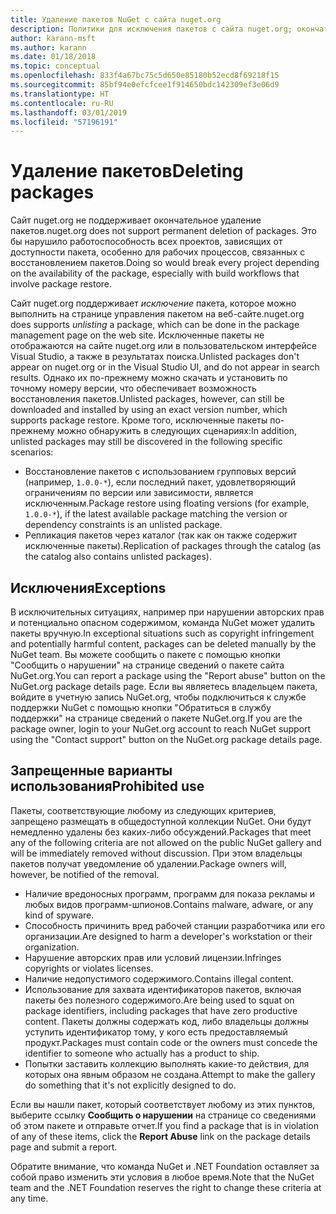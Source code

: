 ```yaml
---
title: Удаление пакетов NuGet с сайта nuget.org
description: Политики для исключения пакетов с сайта nuget.org; окончательное удаление не поддерживается, если только пакеты не нарушают другие политики.
author: karann-msft
ms.author: karann
ms.date: 01/18/2018
ms.topic: conceptual
ms.openlocfilehash: 833f4a67bc75c5d650e85180b52ecd8f69218f15
ms.sourcegitcommit: 85bf94e0efcfcee1f914650bdc142309ef3e06d9
ms.translationtype: HT
ms.contentlocale: ru-RU
ms.lasthandoff: 03/01/2019
ms.locfileid: "57196191"
---
```

# <a name="deleting-packages"></a><span data-ttu-id="8c462-103">Удаление пакетов</span><span class="sxs-lookup"><span data-stu-id="8c462-103">Deleting packages</span></span>

<span data-ttu-id="8c462-104">Сайт nuget.org не поддерживает окончательное удаление пакетов.</span><span class="sxs-lookup"><span data-stu-id="8c462-104">nuget.org does not support permanent deletion of packages.</span></span> <span data-ttu-id="8c462-105">Это бы нарушило работоспособность всех проектов, зависящих от доступности пакета, особенно для рабочих процессов, связанных с восстановлением пакетов.</span><span class="sxs-lookup"><span data-stu-id="8c462-105">Doing so would break every project depending on the availability of the package, especially with build workflows that involve package restore.</span></span>

<span data-ttu-id="8c462-106">Сайт nuget.org поддерживает *исключение* пакета, которое можно выполнить на странице управления пакетом на веб-сайте.</span><span class="sxs-lookup"><span data-stu-id="8c462-106">nuget.org does supports *unlisting* a package, which can be done in the package management page on the web site.</span></span> <span data-ttu-id="8c462-107">Исключенные пакеты не отображаются на сайте nuget.org или в пользовательском интерфейсе Visual Studio, а также в результатах поиска.</span><span class="sxs-lookup"><span data-stu-id="8c462-107">Unlisted packages don't appear on nuget.org or in the Visual Studio UI, and do not appear in search results.</span></span> <span data-ttu-id="8c462-108">Однако их по-прежнему можно скачать и установить по точному номеру версии, что обеспечивает возможность восстановления пакетов.</span><span class="sxs-lookup"><span data-stu-id="8c462-108">Unlisted packages, however, can still be downloaded and installed by using an exact version number, which supports package restore.</span></span> <span data-ttu-id="8c462-109">Кроме того, исключенные пакеты по-прежнему можно обнаружить в следующих сценариях:</span><span class="sxs-lookup"><span data-stu-id="8c462-109">In addition, unlisted packages may still be discovered in the following specific scenarios:</span></span>

- <span data-ttu-id="8c462-110">Восстановление пакетов с использованием групповых версий (например, `1.0.0-*`), если последний пакет, удовлетворяющий ограничениям по версии или зависимости, является исключенным.</span><span class="sxs-lookup"><span data-stu-id="8c462-110">Package restore using floating versions (for example, `1.0.0-*`), if the latest available package matching the version or dependency constraints is an unlisted package.</span></span>
- <span data-ttu-id="8c462-111">Репликация пакетов через каталог (так как он также содержит исключенные пакеты).</span><span class="sxs-lookup"><span data-stu-id="8c462-111">Replication of packages through the catalog (as the catalog also contains unlisted packages).</span></span>

## <a name="exceptions"></a><span data-ttu-id="8c462-112">Исключения</span><span class="sxs-lookup"><span data-stu-id="8c462-112">Exceptions</span></span>

<span data-ttu-id="8c462-113">В исключительных ситуациях, например при нарушении авторских прав и потенциально опасном содержимом, команда NuGet может удалить пакеты вручную.</span><span class="sxs-lookup"><span data-stu-id="8c462-113">In exceptional situations such as copyright infringement and potentially harmful content, packages can be deleted manually by the NuGet team.</span></span> <span data-ttu-id="8c462-114">Вы можете сообщить о пакете с помощью кнопки "Сообщить о нарушении" на странице сведений о пакете сайта NuGet.org.</span><span class="sxs-lookup"><span data-stu-id="8c462-114">You can report a package using the "Report abuse" button on the NuGet.org package details page.</span></span> <span data-ttu-id="8c462-115">Если вы являетесь владельцем пакета, войдите в учетную запись NuGet.org, чтобы подключиться к службе поддержки NuGet с помощью кнопки "Обратиться в службу поддержки" на странице сведений о пакете NuGet.org.</span><span class="sxs-lookup"><span data-stu-id="8c462-115">If you are the package owner, login to your NuGet.org account to reach NuGet support using the "Contact support" button on the NuGet.org package details page.</span></span>

## <a name="prohibited-use"></a><span data-ttu-id="8c462-116">Запрещенные варианты использования</span><span class="sxs-lookup"><span data-stu-id="8c462-116">Prohibited use</span></span>

<span data-ttu-id="8c462-117">Пакеты, соответствующие любому из следующих критериев, запрещено размещать в общедоступной коллекции NuGet. Они будут немедленно удалены без каких-либо обсуждений.</span><span class="sxs-lookup"><span data-stu-id="8c462-117">Packages that meet any of the following criteria are not allowed on the public NuGet gallery and will be immediately removed without discussion.</span></span> <span data-ttu-id="8c462-118">При этом владельцы пакетов получат уведомление об удалении.</span><span class="sxs-lookup"><span data-stu-id="8c462-118">Package owners will, however, be notified of the removal.</span></span>

- <span data-ttu-id="8c462-119">Наличие вредоносных программ, программ для показа рекламы и любых видов программ-шпионов.</span><span class="sxs-lookup"><span data-stu-id="8c462-119">Contains malware, adware, or any kind of spyware.</span></span>
- <span data-ttu-id="8c462-120">Способность причинить вред рабочей станции разработчика или его организации.</span><span class="sxs-lookup"><span data-stu-id="8c462-120">Are designed to harm a developer's workstation or their organization.</span></span>
- <span data-ttu-id="8c462-121">Нарушение авторских прав или условий лицензии.</span><span class="sxs-lookup"><span data-stu-id="8c462-121">Infringes copyrights or violates licenses.</span></span>
- <span data-ttu-id="8c462-122">Наличие недопустимого содержимого.</span><span class="sxs-lookup"><span data-stu-id="8c462-122">Contains illegal content.</span></span>
- <span data-ttu-id="8c462-123">Использование для захвата идентификаторов пакетов, включая пакеты без полезного содержимого.</span><span class="sxs-lookup"><span data-stu-id="8c462-123">Are being used to squat on package identifiers, including packages that have zero productive content.</span></span> <span data-ttu-id="8c462-124">Пакеты должны содержать код, либо владельцы должны уступить идентификатор тому, у кого есть предоставляемый продукт.</span><span class="sxs-lookup"><span data-stu-id="8c462-124">Packages must contain code or the owners must concede the identifier to someone who actually has a product to ship.</span></span>
- <span data-ttu-id="8c462-125">Попытки заставить коллекцию выполнять какие-то действия, для которых она явным образом не создана.</span><span class="sxs-lookup"><span data-stu-id="8c462-125">Attempt to make the gallery do something that it's not explicitly designed to do.</span></span>

<span data-ttu-id="8c462-126">Если вы нашли пакет, который соответствует любому из этих пунктов, выберите ссылку **Сообщить о нарушении** на странице со сведениями об этом пакете и отправьте отчет.</span><span class="sxs-lookup"><span data-stu-id="8c462-126">If you find a package that is in violation of any of these items, click the **Report Abuse** link on the package details page and submit a report.</span></span>

<span data-ttu-id="8c462-127">Обратите внимание, что команда NuGet и .NET Foundation оставляет за собой право изменить эти условия в любое время.</span><span class="sxs-lookup"><span data-stu-id="8c462-127">Note that the NuGet team and the .NET Foundation reserves the right to change these criteria at any time.</span></span>
